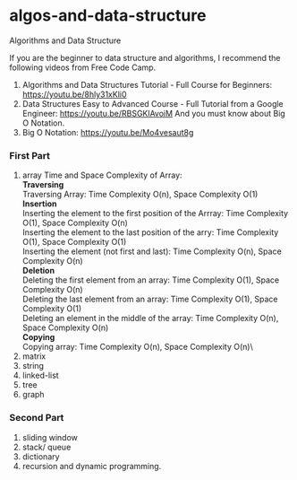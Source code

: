 # algos-and-data-structure
Algorithms and Data Structure<br>

If you are the beginner to data structure and algorithms, I recommend the following videos from Free Code Camp.
1. Algorithms and Data Structures Tutorial - Full Course for Beginners: https://youtu.be/8hly31xKli0
2. Data Structures Easy to Advanced Course - Full Tutorial from a Google Engineer: https://youtu.be/RBSGKlAvoiM
And you must know about Big O Notation.
3. Big O Notation: https://youtu.be/Mo4vesaut8g

### First Part
1. array
   Time and Space Complexity of Array:\
   **Traversing**\
   Traversing Array: Time Complexity O(n), Space Complexity O(1)\
   **Insertion**\
   Inserting the element to the first position of the Arrray: Time Complexity O(1), Space Complexity O(n)\
   Inserting the element to the last position of the arry: Time Complexity O(1), Space Complexity O(1)\
   Inserting the element (not first and last): Time Complexity O(n), Space Complexity O(n)\
   **Deletion**\
   Deleting the first element from an array: Time Complexity O(1), Space Complexity O(n)\
   Deleting the last element from an array: Time Complexity O(1), Space Complexity O(1)\
   Deleting an element in the middle of the array: Time Complexity O(n), Space Complexity O(n)\
   **Copying**\
   Copying array: Time Complexity O(n), Space Complexity O(n)\
2. matrix
3. string
4. linked-list
5. tree
6. graph <br>

### Second Part
1. sliding window
2. stack/ queue
3. dictionary
4. recursion and dynamic programming.
